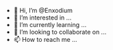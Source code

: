 - 👋 Hi, I’m @Enxodium
- 👀 I’m interested in ...
- 🌱 I’m currently learning ...
- 💞️ I’m looking to collaborate on ...
- 📫 How to reach me ...

<!---
Enxodium/Enxodium is a ✨ special ✨ repository because its `README.md` (this file) appears on your GitHub profile.
You can click the Preview link to take a look at your changes.
--->

